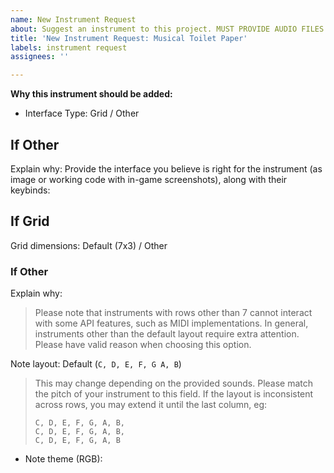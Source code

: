 ```yaml
---
name: New Instrument Request
about: Suggest an instrument to this project. MUST PROVIDE AUDIO FILES!
title: 'New Instrument Request: Musical Toilet Paper'
labels: instrument request
assignees: ''

---
```


**Why this instrument should be added:**
<!-- This field is optional, but I'd just like and apperciate to know how the thought occurred -->

* Interface Type: Grid / Other

## If Other
Explain why:
Provide the interface you believe is right for the instrument (as image or working code with in-game screenshots), along with their keybinds:

## If Grid
Grid dimensions: Default (7x3) / Other

### If Other
Explain why:
>Please note that instruments with rows other than 7 cannot interact with some API features, such as MIDI implementations. In general, instruments other than the default layout require extra attention. Please have valid reason when choosing this option.

Note layout: Default (`C, D, E, F, G A, B`)
> This may change depending on the provided sounds. Please match the pitch of your instrument to this field. If the layout is inconsistent across rows, you may extend it until the last column, eg:
> ```
> C, D, E, F, G, A, B,
> C, D, E, F, G, A, B,
> C, D, E, F, G, A, B
> ```

* Note theme (RGB): 

<!-- PLEASE PROVIDE THE AUDIO FILES FOR YOUR INSTRUMENT! -->
<!-- Thank you for taking the time to fill this form! -->

